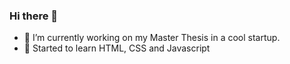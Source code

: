 ### Hi there 👋


- 🔭 I’m currently working on my Master Thesis in a cool startup.
- 🌱 Started to learn HTML, CSS and Javascript



